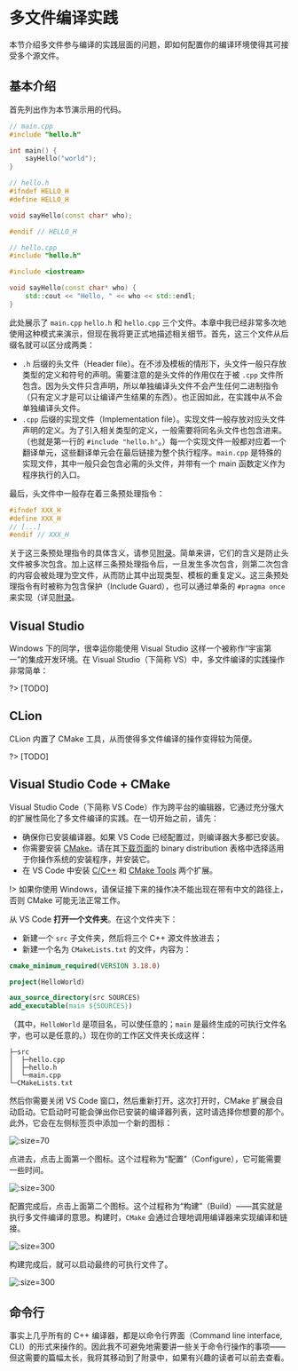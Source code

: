 # 多文件编译实践

本节介绍多文件参与编译的实践层面的问题，即如何配置你的编译环境使得其可接受多个源文件。

## 基本介绍

首先列出作为本节演示用的代码。
```cpp
// main.cpp
#include "hello.h"

int main() {
    sayHello("world");
}
```
```cpp
// hello.h
#ifndef HELLO_H
#define HELLO_H

void sayHello(const char* who);

#endif // HELLO_H
```
```cpp
// hello.cpp
#include "hello.h"

#include <iostream>

void sayHello(const char* who) {
    std::cout << "Hello, " << who << std::endl;
}
```

此处展示了 `main.cpp` `hello.h` 和 `hello.cpp` 三个文件。本章中我已经非常多次地使用这种模式来演示，但现在我将更正式地描述相关细节。首先，这三个文件从后缀名就可以区分成两类：
- `.h` 后缀的头文件（Header file）。在不涉及模板的情形下，头文件一般只存放类型的定义和符号的声明。需要注意的是头文件的作用仅在于被 `.cpp` 文件所包含。因为头文件只含声明，所以单独编译头文件不会产生任何二进制指令（只有定义才是可以让编译产生结果的东西）。也正因如此，在实践中从不会单独编译头文件。
- `.cpp` 后缀的实现文件（Implementation file）。实现文件一般存放对应头文件声明的定义。为了引入相关类型的定义，一般需要将同名头文件也包含进来。（也就是第一行的 `#include "hello.h"`。）每一个实现文件一般都对应着一个翻译单元，这些翻译单元会在最后链接为整个执行程序。`main.cpp` 是特殊的实现文件，其中一般只会包含必需的头文件，并带有一个 main 函数定义作为程序执行的入口。

最后，头文件中一般存在着三条预处理指令：
```cpp
#ifndef XXX_H
#define XXX_H
// [...]
#endif // XXX_H
```

关于这三条预处理指令的具体含义，请参见[附录](appendix/preprocessor)。简单来讲，它们的含义是防止头文件被多次包含。加上这样三条预处理指令后，一旦发生多次包含，则第二次包含的内容会被处理为空文件，从而防止其中出现类型、模板的重复定义。这三条预处理指令有时被称为包含保护（Include Guard），也可以通过单条的 `#pragma once` 来实现（详见[附录](appendix/preprocessor)。

## Visual Studio

Windows 下的同学，很幸运你能使用 Visual Studio 这样一个被称作“宇宙第一”的集成开发环境。在 Visual Studio（下简称 VS）中，多文件编译的实践操作非常简单：

?> [TODO]

## CLion

CLion 内置了 CMake 工具，从而使得多文件编译的操作变得较为简便。

?> [TODO]

## Visual Studio Code + CMake

Visual Studio Code（下简称 VS Code）作为跨平台的编辑器，它通过充分强大的扩展性简化了多文件编译的实践。在一切开始之前，请先：
- 确保你已安装编译器。如果 VS Code 已经配置过，则编译器大多都已安装。
- 你需要安装 [CMake](https://cmake.org)。请在其[下载页面](https://cmake.org/download/)的 binary distribution 表格中选择适用于你操作系统的安装程序，并安装它。
- 在 VS Code 中安装 [C/C++](https://marketplace.visualstudio.com/items?itemName=ms-vscode.cpptools) 和 [CMake Tools](https://marketplace.visualstudio.com/items?itemName=ms-vscode.cmake-tools) 两个扩展。

!> 如果你使用 Windows，请保证接下来的操作决不能出现在带有中文的路径上，否则 CMake 可能无法正常工作。

从 VS Code **打开一个文件夹**。在这个文件夹下：
- 新建一个 `src` 子文件夹，然后将三个 C++ 源文件放进去；
- 新建一个名为 `CMakeLists.txt` 的文件，内容为：

```cmake
cmake_minimum_required(VERSION 3.18.0)

project(HelloWorld)

aux_source_directory(src SOURCES)
add_executable(main ${SOURCES})
```

（其中，`HelloWorld` 是项目名，可以使任意的；`main` 是最终生成的可执行文件名字，也可以是任意的。）现在你的工作区文件夹长成这样：

```
├─src
│  ├─hello.cpp
│  ├─hello.h
│  └─main.cpp
└─CMakeLists.txt
```

然后你需要关闭 VS Code 窗口，然后重新打开。这次打开时，CMake 扩展会自动启动。它启动时可能会弹出你已安装的编译器列表，这时请选择你想要的那个。此外，它会在左侧标签页中添加一个新的图标：

![](https://z3.ax1x.com/2021/08/27/hQ2VjU.png ':size=70')

点进去，点击上面第一个图标。这个过程称为“配置”（Configure），它可能需要一些时间。

![](https://z3.ax1x.com/2021/08/27/hQ2euF.png ':size=300')

配置完成后，点击上面第二个图标。这个过程称为“构建”（Build）——其实就是执行多文件编译的意思。构建时，`CMake` 会通过合理地调用编译器来实现编译和链接。

![](https://z3.ax1x.com/2021/08/27/hQ2nHJ.png ':size=300')

构建完成后，就可以启动最终的可执行文件了。

![](https://z3.ax1x.com/2021/08/27/hQ2KE9.png ':size=300')

## 命令行

事实上几乎所有的 C++ 编译器，都是以命令行界面（Command line interface, CLI）的形式来操作的。因此我不可避免地需要讲一些关于命令行操作的事项——但这需要的篇幅太长，我将其移动到了附录中，如果有兴趣的读者可以前去查看。
